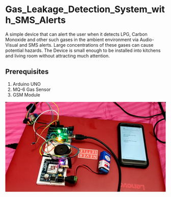 # Gas_Leakage_Detection_System_with_SMS_Alerts

A simple device that can alert the user when it detects LPG, Carbon Monoxide and other such gases in the ambient environment via Audio-Visual and SMS alerts. Large concentrations of these gases can cause potential hazards. The Device is small enough to be installed into kitchens and living room without attracting much attention.

## Prerequisites
1. Arduino UNO
2. MQ-6 Gas Sensor
3. GSM Module




![alt text](https://github.com/Darknemesis98/gas_leakage_detection/blob/master/GL%20project.png)
